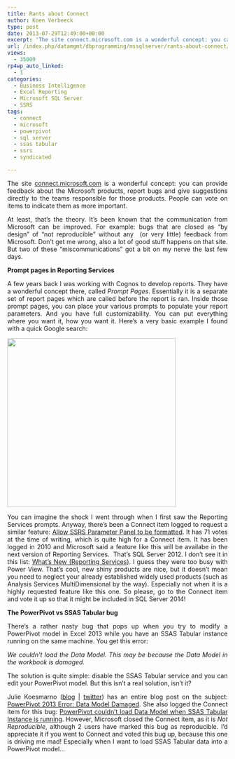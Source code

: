 ```yaml
---
title: Rants about Connect
author: Koen Verbeeck
type: post
date: 2013-07-29T12:49:00+00:00
excerpt: 'The site connect.microsoft.com is a wonderful concept: you can provide feedback about the Microsoft products, report bugs and give suggestions directly to the teams responsible for those products. People can vote on items to indicate them as more import&hellip;'
url: /index.php/datamgmt/dbprogramming/mssqlserver/rants-about-connect/
views:
  - 35009
rp4wp_auto_linked:
  - 1
categories:
  - Business Intelligence
  - Excel Reporting
  - Microsoft SQL Server
  - SSRS
tags:
  - connect
  - microsoft
  - powerpivot
  - sql server
  - ssas tabular
  - ssrs
  - syndicated

---
```

<p style="text-align: justify;">
  The site <a href="/connect.microsoft.com">connect.microsoft.com</a> is a wonderful concept: you can provide feedback about the Microsoft products, report bugs and give suggestions directly to the teams responsible for those products. People can vote on items to indicate them as more important.
</p>

<p style="text-align: justify;">
  At least, that’s the theory. It’s been known that the communication from Microsoft can be improved. For example: bugs that are closed as “by design” of “not reproducible” without any  (or very little) feedback from Microsoft. Don’t get me wrong, also a lot of good stuff happens on that site. But two of these “miscommunications” got a bit on my nerve the last few days.
</p>

<p style="text-align: justify;">
  <strong>Prompt pages in Reporting Services</strong>
</p>

<p style="text-align: justify;">
  A few years back I was working with Cognos to develop reports. They have a wonderful concept there, called <em>Prompt Pages</em>. Essentially it is a separate set of report pages which are called before the report is ran. Inside those prompt pages, you can place your various prompts to populate your report parameters. And you have full customizability. You can put everything where you want it, how you want it. Here’s a very basic example I found with a quick Google search:
</p>

[<img src="/wp-content/uploads/users/koenverbeeck/ConnectRants/promptpage_example.png?mtime=1375101805" alt="" width="385" height="385" />][1]

<p style="text-align: justify;">
  You can imagine the shock I went through when I first saw the Reporting Services prompts. Anyway, there’s been a Connect item logged to request a similar feature: <a style="text-align: justify;" href="http://connect.microsoft.com/SQLServer/feedback/details/545893/allow-ssrs-parameter-panel-to-be-formatted">Allow SSRS Parameter Panel to be formatted</a>. It has 71 votes at the time of writing, which is quite high for a Connect item. It has been logged in 2010 and Microsoft said a feature like this will be availabe in the next version of Reporting Services.  That’s SQL Server 2012. I don’t see it in this list: <a style="text-align: justify;" href="http://msdn.microsoft.com/en-us/library/ms170438.aspx">What&#8217;s New (Reporting Services)</a>. I guess they were too busy with Power View. That’s cool, new shiny products are nice, but it doesn’t mean you need to neglect your already established widely used products (such as Analysis Services MultiDimensional by the way). Especially not when it is a highly requested feature like this one. So please, go to the Connect item and vote it up so that it might be included in SQL Server 2014!
</p>

<p style="text-align: justify;">
  <strong>The PowerPivot vs SSAS Tabular bug</strong>
</p>

<p style="text-align: justify;">
  There’s a rather nasty bug that pops up when you try to modify a PowerPivot model in Excel 2013 while you have an SSAS Tabular instance running on the same machine. You get this error:
</p>

<p style="text-align: justify;">
  <em>We couldn’t load the Data Model. This may be because the Data Model in the workbook is damaged.</em>
</p>

<p style="text-align: justify;">
  The solution is quite simple: disable the SSAS Tabular service and you can edit your PowerPivot model. But this isn’t a real solution, isn’t it?
</p>

<p style="text-align: justify;">
  Julie Koesmarno (<a href="http://www.mssqlgirl.com/">blog</a> | <a href="https://twitter.com/MsSQLGirl">twitter</a>) has an entire blog post on the subject: <a href="http://www.mssqlgirl.com/powerpivot-2013-error-data-model-damaged.html">PowerPivot 2013 Error: Data Model Damaged</a>. She also logged the Connect item for this bug: <a href="http://connect.microsoft.com/SQLServer/feedback/details/780949/powerpivot-couldnt-load-data-model-when-ssas-tabular-instance-is-running#tabs">PowerPivot couldn&#8217;t load Data Model when SSAS Tabular Instance is running</a>. However, Microsoft closed the Connect item, as it is <em>Not Reproducible</em>, although 2 users have marked this bug as reproducible. I’d appreciate it if you went to Connect and voted this bug up, because this one is driving me mad! Especially when I want to load SSAS Tabular data into a PowerPivot model…
</p>

 [1]: /media/users/koenverbeeck/ConnectRants/promptpage_example.png?mtime=1375101805